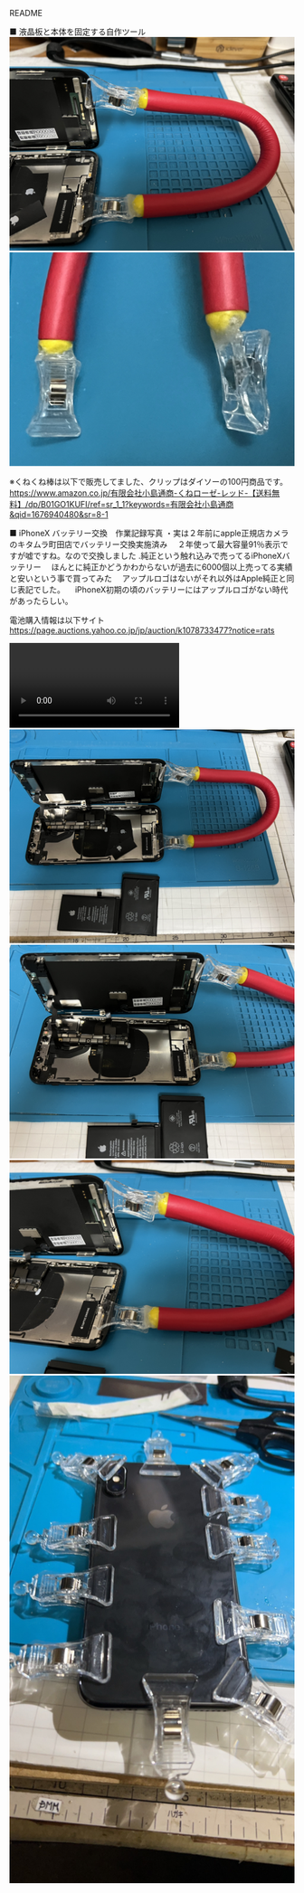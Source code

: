 README

■ 液晶板と本体を固定する自作ツール
![](/IMG_5580.jpg)
![](/IMG_5583.jpg)

※くねくね棒は以下で販売してました、クリップはダイソーの100円商品です。
https://www.amazon.co.jp/有限会社小島通商-くねローゼ-レッド-【送料無料】/dp/B01GO1KUFI/ref=sr_1_1?keywords=有限会社小島通商&qid=1676940480&sr=8-1

■ iPhoneX バッテリー交換　作業記録写真
・実は２年前にapple正規店カメラのキタムラ町田店でバッテリー交換実施済み
　２年使って最大容量91％表示ですが嘘ですね。なので交換しました
.純正という触れ込みで売ってるiPhoneXバッテリー
　ほんとに純正かどうかわからないが過去に6000個以上売ってる実績と安いという事で買ってみた
　アップルロゴはないがそれ以外はApple純正と同じ表記でした。
　iPhoneX初期の頃のバッテリーにはアップルロゴがない時代があったらしい。

電池購入情報は以下サイト　　　　　
https://page.auctions.yahoo.co.jp/jp/auction/k1078733477?notice=rats

![](/A4E79CF0-D82A-490B-A53C-EDD42D10CBDD.MOV)
![](/IMG_5579.jpg)
![](/IMG_5581.jpg)
![](/IMG_5582.jpg)
![](/S__4079629.jpg)
